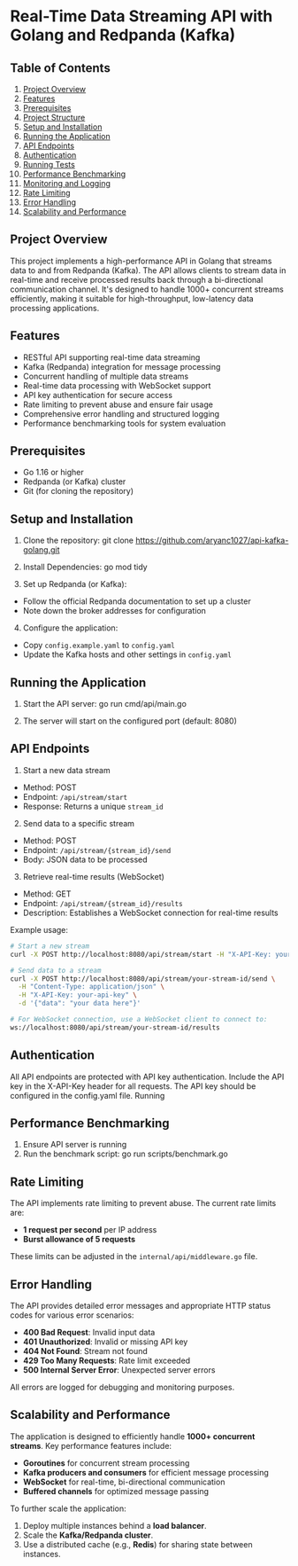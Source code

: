 # Real-Time Data Streaming API with Golang and Redpanda (Kafka)

## Table of Contents
1. [Project Overview](#project-overview)
2. [Features](#features)
3. [Prerequisites](#prerequisites)
4. [Project Structure](#project-structure)
5. [Setup and Installation](#setup-and-installation)
6. [Running the Application](#running-the-application)
7. [API Endpoints](#api-endpoints)
8. [Authentication](#authentication)
9. [Running Tests](#running-tests)
10. [Performance Benchmarking](#performance-benchmarking)
11. [Monitoring and Logging](#monitoring-and-logging)
12. [Rate Limiting](#rate-limiting)
13. [Error Handling](#error-handling)
14. [Scalability and Performance](#scalability-and-performance)

## Project Overview

This project implements a high-performance API in Golang that streams data to and from Redpanda (Kafka). The API allows clients to stream data in real-time and receive processed results back through a bi-directional communication channel. It's designed to handle 1000+ concurrent streams efficiently, making it suitable for high-throughput, low-latency data processing applications.

## Features

- RESTful API supporting real-time data streaming
- Kafka (Redpanda) integration for message processing
- Concurrent handling of multiple data streams
- Real-time data processing with WebSocket support
- API key authentication for secure access
- Rate limiting to prevent abuse and ensure fair usage
- Comprehensive error handling and structured logging
- Performance benchmarking tools for system evaluation

## Prerequisites

- Go 1.16 or higher
- Redpanda (or Kafka) cluster
- Git (for cloning the repository)


## Setup and Installation

1. Clone the repository: git clone https://github.com/aryanc1027/api-kafka-golang.git

2. Install Dependencies: go mod tidy


3. Set up Redpanda (or Kafka):
- Follow the official Redpanda documentation to set up a cluster
- Note down the broker addresses for configuration

4. Configure the application:
- Copy `config.example.yaml` to `config.yaml`
- Update the Kafka hosts and other settings in `config.yaml`

## Running the Application

1. Start the API server: go run cmd/api/main.go


2. The server will start on the configured port (default: 8080)

## API Endpoints

1. Start a new data stream
- Method: POST
- Endpoint: `/api/stream/start`
- Response: Returns a unique `stream_id`

2. Send data to a specific stream
- Method: POST
- Endpoint: `/api/stream/{stream_id}/send`
- Body: JSON data to be processed

3. Retrieve real-time results (WebSocket)
- Method: GET
- Endpoint: `/api/stream/{stream_id}/results`
- Description: Establishes a WebSocket connection for real-time results

Example usage:

```bash
# Start a new stream
curl -X POST http://localhost:8080/api/stream/start -H "X-API-Key: your-api-key"

# Send data to a stream
curl -X POST http://localhost:8080/api/stream/your-stream-id/send \
  -H "Content-Type: application/json" \
  -H "X-API-Key: your-api-key" \
  -d '{"data": "your data here"}'

# For WebSocket connection, use a WebSocket client to connect to:
ws://localhost:8080/api/stream/your-stream-id/results
```
## Authentication

All API endpoints are protected with API key authentication. Include the API key in the X-API-Key header for all requests. The API key should be configured in the config.yaml file.
Running

## Performance Benchmarking 

1. Ensure API server is running
2. Run the benchmark script: go run scripts/benchmark.go

## Rate Limiting

The API implements rate limiting to prevent abuse. The current rate limits are:
- **1 request per second** per IP address
- **Burst allowance of 5 requests**

These limits can be adjusted in the `internal/api/middleware.go` file.

## Error Handling

The API provides detailed error messages and appropriate HTTP status codes for various error scenarios:

- **400 Bad Request**: Invalid input data
- **401 Unauthorized**: Invalid or missing API key
- **404 Not Found**: Stream not found
- **429 Too Many Requests**: Rate limit exceeded
- **500 Internal Server Error**: Unexpected server errors

All errors are logged for debugging and monitoring purposes.

## Scalability and Performance

The application is designed to efficiently handle **1000+ concurrent streams**. Key performance features include:

- **Goroutines** for concurrent stream processing
- **Kafka producers and consumers** for efficient message processing
- **WebSocket** for real-time, bi-directional communication
- **Buffered channels** for optimized message passing

To further scale the application:
1. Deploy multiple instances behind a **load balancer**.
2. Scale the **Kafka/Redpanda cluster**.
3. Use a distributed cache (e.g., **Redis**) for sharing state between instances.






